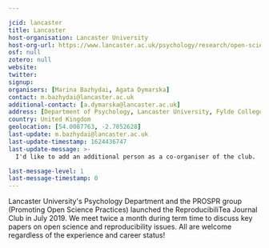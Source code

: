 ```yaml
---

jcid: lancaster
title: Lancaster
host-organisation: Lancaster University
host-org-url: https://www.lancaster.ac.uk/psychology/research/open-science/
osf: null
zotero: null
website: 
twitter: 
signup: 
organisers: [Marina Bazhydai, Agata Dymarska]
contact: m.bazhydai@lancaster.ac.uk
additional-contact: [a.dymarska@lancaster.ac.uk]
address: [Department of Psychology, Lancaster University, Fylde College, Lancaster, LA1 4YW]
country: United Kingdom
geolocation: [54.0087763, -2.7852628]
last-update: m.bazhydai@lancaster.ac.uk
last-update-timestamp: 1624436747
last-update-message: >-
  I'd like to add an additional person as a co-organiser of the club.

last-message-level: 1
last-message-timestamp: 0
---
```


Lancaster University's Psychology Department and the PROSPR group (Promoting Open Science Practices) launched the ReproducibiliTea Journal Club in July 2019. We meet twice a month during term time to discuss key papers on open science and reproducibility issues. All are welcome regardless of the experience and career status!
